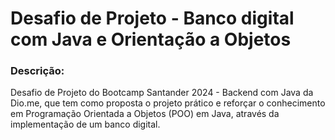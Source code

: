 # Desafio de Projeto - Banco digital com Java e Orientação a Objetos

### Descrição:
Desafio de Projeto do Bootcamp Santander 2024 - Backend com Java da Dio.me, que tem como proposta o projeto prático e reforçar o conhecimento em Programação Orientada a Objetos (POO) em Java, através da implementação de um banco digital.
